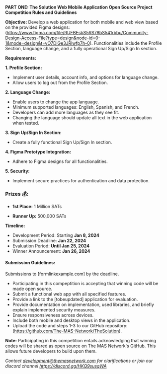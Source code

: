 **PART ONE: The Solution Web Mobile Application Open Source Project Competition Rules and Guidelines**

**Objective:**
Develop a web application for both mobile and web view based on the provided Figma designs: (https://www.figma.com/file/RUFBEsbS5RS78bS541rbbu/Community-Design-Access-File?type=design&node-id=0-1&mode=design&t=vO7DiGe3JRlwfp7h-0). Functionalities include the Profile Section, language change, and a fully operational Sign Up/Sign In section.

**Requirements:**

**1. Profile Section:**
   - Implement user details, account info, and options for language change.
   - Allow users to log out from the Profile Section.

**2. Language Change:**
   - Enable users to change the app language.
   - Minimum supported languages: English, Spanish, and French.
   - Developers can add more languages as they see fit.
   - Changing the language should update all text in the web application when tested.

**3. Sign Up/Sign In Section:**
   - Create a fully functional Sign Up/Sign In section.

**4. Figma Prototype Integration:**
   - Adhere to Figma designs for all functionalities.

**5. Security:**
   - Implement secure practices for authentication and data protection.

### **Prizes 💰:**
- **1st Place:** 	1 Million SATs

- **Runner Up:** 	500,000 SATs


**Timeline:**
* Development Period: Starting **Jan 8, 2024**
* Submission Deadline: **Jan 22, 2024**
* Evaluation Period: **Until Jan 25, 2024**
* Winner Announcement: **Jan 26, 2024**

#### **Submission Guidelines:**
  Submissions to [formlinkexample.com] by the deadline.
* Participating in this compeptition is accepting that winning code will be made open source.
* Submit a functional web app with all specified features.
* Provide a link to the [tobeupdated] application for evaluation.
* Provide documentation on implementation, used libraries, and briefly explain implemented security measures.
* Ensure responsiveness across devices.
* Include both mobile and desktop views in the application.
* Upload the code and steps 1-3 to our GitHub repository:  (https://github.com/The-MAS-Network/TheSolution).

**Note:**
Participating in this competition entails acknowledging that winning codes will be shared as open source on The MAS Network's GitHub. This allows future developers to build upon them.

_Contact development@themasnetwork.com for clarifications or join our discord channel https://discord.gg/HKQ9susqWA_ 

